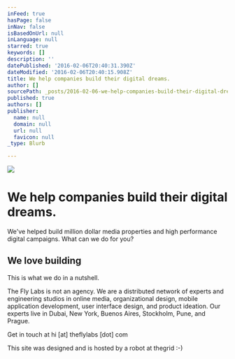 ```yaml
---
inFeed: true
hasPage: false
inNav: false
isBasedOnUrl: null
inLanguage: null
starred: true
keywords: []
description: ''
datePublished: '2016-02-06T20:40:31.390Z'
dateModified: '2016-02-06T20:40:15.908Z'
title: We help companies build their digital dreams.
author: []
sourcePath: _posts/2016-02-06-we-help-companies-build-their-digital-dreams.md
published: true
authors: []
publisher:
  name: null
  domain: null
  url: null
  favicon: null
_type: Blurb

---
```

![](https://the-grid-user-content.s3-us-west-2.amazonaws.com/0ca70ed4-8609-45cb-956a-c01a87339f6c.png)

# We help companies build their digital dreams.

We've helped build million dollar media properties and high performance digital campaigns. What can we do for you?

[][0]

## We love building

This is what we do in a nutshell.

The Fly Labs is not an agency. We are a distributed network of experts and engineering studios in online media, organizational design, mobile application development, user interface design, and product ideation. Our experts live in Dubai, New York, Buenos Aires, Stockholm, Pune, and Prague.

Get in touch at hi \[at\] theflylabs \[dot\] com

This site was designed and is hosted by a robot at thegrid :-)

[0]: mailto:hi@theflylabs.com